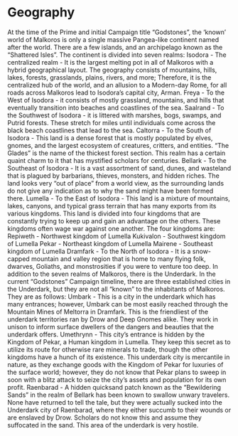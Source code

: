 # Geography

At the time of the Prime and initial Campaign title “Godstones”, the ‘known’ world of Malkoros is only a single massive Pangea-like continent named after the world. There are a few islands, and an archipelago known as the “Shattered Isles”. The continent is divided into seven realms:
Isodora - The centralized realm - It is the largest melting pot in all of Malkoros with a hybrid geographical layout. The geography consists of mountains, hills, lakes, forests, grasslands, plains, rivers, and more; Therefore, it is the centralized hub of the world, and an allusion to a Modern-day Rome, for all roads across Malkoros lead to Isodora’s capital city, Arman.
Freya - To the West of Isodora - it consists of mostly grassland, mountains, and hills that eventually transition into beaches and coastlines of the sea.
Saalrand - To the Southwest of Isodora - it is littered with marshes, bogs, swamps, and Putrid forests. These stretch for miles until individuals come across the black beach coastlines that lead to the sea.
Caltorra - To the South of Isodora - This land is a dense forest that is mostly populated by elves, gnomes, and the largest ecosystem of creatures, critters, and entities. “The Glades” is the name of the thickest forest section. This realm has a certain quaint charm to it that has mystified scholars for centuries.
Bellark - To the Southeast of Isodora - It is a vast assortment of sand, dunes, and wasteland that is plagued by barbarians, thieves, monsters, and hidden riches. The land looks very “out of place” from a world view, as the surrounding lands do not give any indication as to why the sand might have been formed there.
Lumella - To the East of Isodora - This land is a mixture of mountains, lakes, canyons, and typical grass terrain that has many exports from its various kingdoms. This land is divided into four kingdoms that are constantly trying to keep up and gain an advantage on the others. These kingdoms often wage war against one another. The four kingdoms are:
Repiweth - Northwest kingdom of Lumella
Kukivalon - Southwest kingdom of Lumella
Pekar - Northeast kingdom of Lumella
Mairene - Southeast kingdom of Lumella
Dramfark - To the North of Isodora - It is a snow-capped mountain and valley region that is home to many flying folk, dwarves, Goliaths, and monstrosities if you were to venture too deep.
In addition to the seven realms of Malkoros, there is the Underdark. In the current “Godstones” Campaign timeline, there are three established cities in the Underdark, but they are not all “known” to the inhabitants of Malkoros. They are as follows:
Umbark - This is a city in the underdark which has many entrances; however, Umbark can be most easily reached through the Mountain Mines of Meltorra in Dramfark. This is the friendliest of the underdark territories ran by Drow and Deep Gnomes alike. They work in unison to inform surface dwellers of the dangers and beauties that the underdark offers.
Umethrynn - This city’s entrance is hidden by the Kingdom of Pekar, a Human kingdom in Lumella. They keep this secret as to utilize its route for otherwise rare minerals to trade, though the other kingdoms have a hunch of its existence. This underdark city is mercantile in nature, as they exchange goods with the Kingdom of Pekar for luxuries of the surface world; however, they do not know that Pekar plans to sweep in soon with a blitz attack to seize the city’s assets and population for its own profit.
Raenbarad - A hidden quicksand patch known as the “Bewildering Sands” in the realm of Bellark has been known to swallow unwary travelers. None have returned to tell the tale, but they were actually sucked into the Underdark city of Raenbarad, where they either succumb to their wounds or are enslaved by Drow. Scholars do not know this and assume they suffocated in the sand. This area of the underdark is very hostile.